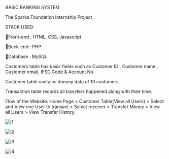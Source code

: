 BASIC BANKING SYSTEM

The Sparks Foundation Internship Project

STACK USED:

🚩Front-end : HTML, CSS, Javascript 

🚩Back-end : PHP 

🚩Database : MySQL

Customers table has basic fields such as Customer ID , Customer name , Customer email, IFSC Code & Account No. 

Customer table contains dummy data of 10 customers.

Transaction table records all transfers happened along with their time.

Flow of the Website: Home Page > Customer Table(View all Users) > Select and View one User to transact > Select receiver > Transfer Money > View all Users > View Transfer History.


![i1](https://user-images.githubusercontent.com/70466522/118843162-69633e80-b8e7-11eb-9552-83fe7838fa45.png)


![i2](https://user-images.githubusercontent.com/70466522/118843395-a3344500-b8e7-11eb-842e-2d1d8bf0e166.png)


![i3](https://user-images.githubusercontent.com/70466522/118843474-b9420580-b8e7-11eb-8735-8d355ba3db97.png)


![i4](https://user-images.githubusercontent.com/70466522/118843554-cced6c00-b8e7-11eb-9eaf-b911d21ce57f.png)
